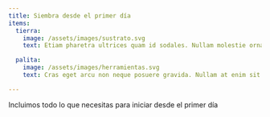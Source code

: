 ```yaml
---
title: Siembra desde el primer día
items:
  tierra:
    image: /assets/images/sustrato.svg
    text: Etiam pharetra ultrices quam id sodales. Nullam molestie ornare bibendum. Fusce ultrices tortor vitae ultricies finibus. Nullam euismod vel nulla tempor porttitor. Suspendisse maximus ornare dolor, sit amet venenatis leo. Aliquam convallis elit nec rutrum mollis. Morbi at mi eu quam commodo sagittis. Morbi vitae vehicula urna. Nulla efficitur leo nec blandit porta. Nunc mattis orci non augue blandit ultrices.

  palita:
    image: /assets/images/herramientas.svg
    text: Cras eget arcu non neque posuere gravida. Nullam at enim sit amet sapien efficitur faucibus a id nulla. Curabitur ut felis egestas, ultricies velit nec, scelerisque tortor. Donec ut mi eu risus interdum laoreet. Donec pretium ex porta sem aliquam, quis tempor mi tempus. Morbi consectetur laoreet elementum. Phasellus quis elit ullamcorper, luctus metus vitae, fermentum purus. Sed id ultrices mauris, ut laoreet sem.

---
```


Incluimos todo lo que necesitas para iniciar desde el primer día
